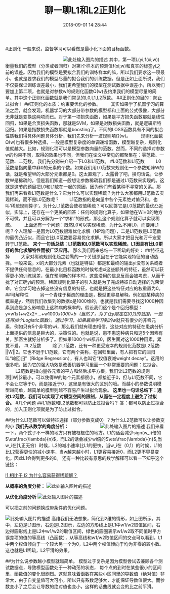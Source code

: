 ﻿---
categories:
  - 机器学习
mathjax: true
copyright: true
date: 2018-09-01 14:28:44
title: 聊一聊L1和L2正则化
description: 下一章聊正则化
---
#正则化
一般来说，监督学习可以看做是最小化下面的目标函数。

&emsp;&emsp;&emsp;&emsp;&emsp;&emsp;&emsp;&emsp;&emsp;&emsp;&emsp;&emsp;&emsp;![此处输入图片的描述][1]
其中，第一项L(yi,f(xi;w)) 衡量我们的模型（分类或者回归）对第i个样本的预测值f(xi;w)和真实的标签yi之前的误差。因为我们的模型是要拟合我们的训练样本的嘛，所以我们要求这一项最小，也就是要求我们的模型尽量的拟合我们的训练数据。但是正如上面所说，我们不仅要保证训练误差最小，我们更希望我们的模型在测试数据中误差小，所以我们要加上第二项，也就是对参数w的规则化函数Ω(w)去约束我们的模型尽量的简单。其中这个正则化函数就是我们常见的L0,L1,L2范数。
##正则化的目的：防止过拟合！
##正则化的本质：约束要优化的参数。
&emsp;&emsp;其实如果学了机器学习的算法之后，就会发现，机器学习的大部分带参数的模型都和上面的公式很像，大部分无非就是变换这两项而已。对于第一项损失函数，如果是平方损失函数那就是线性回归，如果是合页损失函数，那就是SVM，如果是对数损失函数，就是逻辑斯特回归。如果是指数损失函数那就是boosting了。不同的LOSS函数具有不同的拟合性质我们得具体问题具体分析，我们先来分析一波规则项Ω(w)。
&emsp;&emsp;规则化函数Ω(w)也有很多种选择，一般是模型复杂度的单调递增函数，模型越复杂，规则化值就越大。比如，规则化项可以是模型参数向量的范数。然而，不同的选择对参数w的约束不同，取得的效果也不同，但我们在论文中常见的都聚集在：零范数、一范数、二范数。
我们先分别来介绍一下L0和L1范数。
#L0范数和L1范数
&emsp;&emsp;  L0范数是指向量中非0的元素的个数。如果我们用L0范数来规则化一个参数矩阵W的话，就是希望W的大部分元素都是0。这太直观了，太露骨了吧，换句话说，让参数W是稀疏的。但是我们知道一般想让参数稀疏我们都是通过L1范数来实现的。这就是这节的题目把L0和L1放在一起的原因，因为他们有着某种不寻常的关系。那我们再来看看L1范数是什么？它为什么可以实现稀疏？为什么大家都用L1范数去实现稀疏，而不是L0范数呢？
&emsp;&emsp;L1范数指的是向量中各个元素绝对值只和，也叫‘稀疏规则算子’。为什么L1范数会使权值稀疏？可以回答它是L0范数的最优凸近似，实际上，还存在一个更美的回答：任何的规则化算子，如果他在Wi=0的地方不可微，并且可以分解为一个“求和”的形式，那么这个规则化算子就可以实现稀疏。
&emsp;&emsp;上面还有一个问题：既然L0可以实现稀疏，为什么不用L0，而要用L1呢？个人理解一是因为L0范数很难优化求解（NP难问题），二是L1范数是L0范数的最优凸近似，而且它比L0范数要容易优化求解。所以大家才把目光和万千宠爱转于L1范数。
**来个一句话总结：L1范数和L0范数可以实现稀疏，L1因具有比L0更好的优化求解特性而被广泛应用。**
那么我们再来总结一下稀疏的好处：
##特征选择
&emsp;&emsp; 大家对稀疏规则化趋之若鹜的一个关键原因在于它能实现特征的自动选择。一般来说，xi的大部分元素（也就是特征）都是和最终的输出yi没有关系或者不提供任何信息的，在最小化目标函数的时候考虑xi这些额外的特征，虽然可以获得更小的训练误差，但在预测新的样本时，这些没用的信息反而会被考虑，从而干扰了对正确yi的预测。稀疏规则化算子的引入就是为了完成特征自动选择的光荣使命，它会学习地去掉这些没有信息的特征，也就是把这些特征对应的权重置为0。
##可解释性
&emsp;&emsp; 另一个青睐于稀疏的理由是，模型更容易解释。例如患某种病的概率是y，然后我们收集到的数据x是1000维的，也就是我们需要寻找这1000种因素到底是怎么影响患上这种病的概率的。假设我们这个是个回归模型：y=w1*x1+w2*x2+…+w1000*x1000+b（当然了，为了让y限定在[0,1]的范围，一般还得加个Logistic函数）。通过学习，如果最后学习到的w*就只有很少的非零元素，例如只有5个非零的wi，那么我们就有理由相信，这些对应的特征在患病分析上面提供的信息是巨大的，决策性的。也就是说，患不患这种病只和这5个因素有关，那医生就好分析多了。但如果1000个wi都非0，医生面对这1000种因素，累觉不爱。
#L2范数
&emsp;&emsp; 除了L1范数，还有一种更受宠幸的规则化范数是L2范数: ||W||2。它也不逊于L1范数，它有两个美称，在回归里面，有人把有它的回归叫“岭回归”（Ridge Regression），有人也叫它“权值衰减weight decay”。这用的很多吧，因为它的强大功效是改善机器学习里面一个非常重要的问题：过拟合。
&emsp;&emsp; L2范数是指向量各元素的平方和然后求平方根。我们让L2范数的规则项||W||2最小，可以使得W的每个元素都很小，都接近于0，但与L1范数不同，它不会让它等于0，而是接近于0，这里是有很大的区别的哦。而越小的参数说明模型越简单，越简单的模型则越不容易产生过拟合现象。
**这里也一句话总结下：通过L2范数，我们可以实现了对模型空间的限制，从而在一定程度上避免了过拟合。**
#几个问题
##L1范数和L2范数都可以防止过拟合吗？
答：都可以防止过拟合的，加入正则化项就是为了防止过拟合。

##为什么L1范数可以做特征选择（部分参数变成0）？为什么L2范数可以让参数变的小
**我们先从数学的角度分析：**
&emsp;&emsp; &emsp;&emsp; &emsp;&emsp; ![此处输入图片的描述][2]
我们来看一下，两个式子不一样的地方只有被框框住的地方。L1的话会减少sign(w_i)倍的$\eta\frac{\lambda}{n}$，而L2的话会减少wi倍的$\eta\frac{\lambda}{n}$,当w_i在[1,正无穷）时候，L2的减小速率比L1的更快，当w_i在（0,1）的时候，L1的比L2获得更快的减小速率，当w越来越小时，L1更容易接近0，而L2更不容易变化。因此L1会得到更多的0。
还有一种比较有意思的数学解释可以看一下知乎这个链接：

[l1 相比于 l2 为什么容易获得稀疏解？][3]

**从概率的角度分析：**
![此处输入图片的描述][4]

**从优化角度分析**
![此处输入图片的描述][5]

可以把之前的问题换成带条件的优化问题。

![此处输入图片的描述][6]
高维我们无法想象，简化到2维的情形，如上图所示。其中，左边是L1图示，右边是L2图示，左边的方形线上是L1中w1/w2取值区间，右边得圆形线上是L2中w1/w2的取值区间，绿色的圆圈表示w1/w2取不同值时平方误差项的值的等高线（凸函数），从等高线和w1/w2取值区间的交点可以看到，L1中两个权值倾向于一个较大另一个为0，L2中两个权值倾向于均为非零的较小数。这也就是L1稀疏，L2平滑的效果。

##为什么说参数越小模型就越简单。
模型过于复杂是因为模型尝试去兼顾各个测试数据点，导致模型函数处于一种动荡的状态， 每个点的到时在某些很小的区间里，函数值的变化很剧烈。这就意味着函数在某些小区间里的导数值（绝对值）非常大，由于自变量值可大可小，所以只有系数足够大，才能保证导数值很大。而参数变小了之后会让导数的绝对值也变小，这样的话曲线就会变的比之前平滑。


  [1]: http://wx3.sinaimg.cn/mw690/72fdc620ly1fuu1fqswbvj20am01q748.jpg
  [2]: http://wx2.sinaimg.cn/mw690/72fdc620ly1fuu3x8dmbrj20x408lq3s.jpg
  [3]: https://www.zhihu.com/question/37096933
  [4]: http://wx4.sinaimg.cn/mw690/72fdc620ly1fuu65qc4iej210e0nzacs.jpg
  [5]: http://wx2.sinaimg.cn/mw690/72fdc620ly1fuu6ffng2aj20z303ldg0.jpg
  [6]: http://wx1.sinaimg.cn/mw690/72fdc620ly1fuu6hy7lmvj20w80hgk4a.jpg